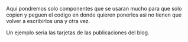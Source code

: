 Aqui pondremos solo componentes que se usaran mucho para que solo copien y peguen el codigo en donde quieren ponerlos asi no tienen que volver a escribirlos una y otra vez.

Un ejemplo seria las tarjetas de las publicaciones del blog.